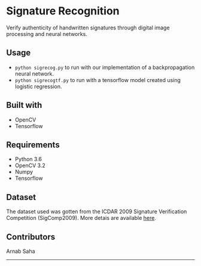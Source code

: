 # Signature Recognition

Verify authenticity of handwritten signatures through digital image processing and neural networks.

## Usage
- `python sigrecog.py` to run with our implementation of a backpropagation neural network.
- `python sigrecogtf.py` to run with a tensorflow model created using logistic regression.

## Built with
- OpenCV
- Tensorflow

## Requirements
- Python 3.6
- OpenCV 3.2
- Numpy
- Tensorflow

## Dataset
The dataset used was gotten from the ICDAR 2009 Signature Verification Competition (SigComp2009).
More detais are available [here](http://www.iapr-tc11.org/mediawiki/index.php?title=ICDAR_2009_Signature_Verification_Competition_(SigComp2009)).

## Contributors
Arnab Saha

---
